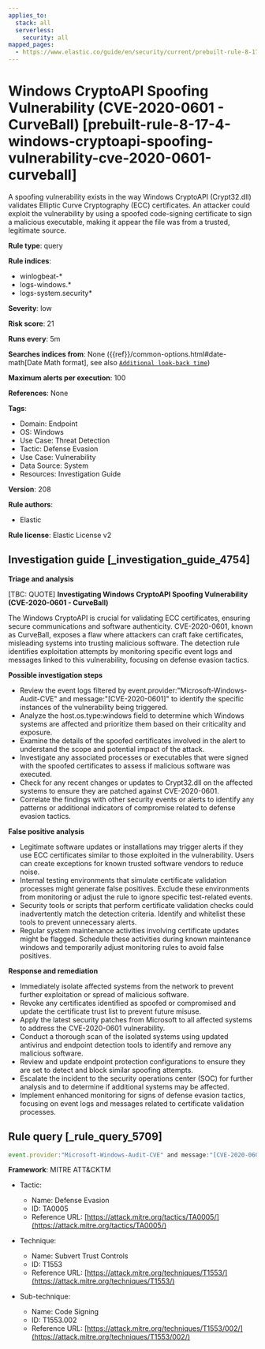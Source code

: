 ```yaml
---
applies_to:
  stack: all
  serverless:
    security: all
mapped_pages:
  - https://www.elastic.co/guide/en/security/current/prebuilt-rule-8-17-4-windows-cryptoapi-spoofing-vulnerability-cve-2020-0601-curveball.html
---
```


# Windows CryptoAPI Spoofing Vulnerability (CVE-2020-0601 - CurveBall) [prebuilt-rule-8-17-4-windows-cryptoapi-spoofing-vulnerability-cve-2020-0601-curveball]

A spoofing vulnerability exists in the way Windows CryptoAPI (Crypt32.dll) validates Elliptic Curve Cryptography (ECC) certificates. An attacker could exploit the vulnerability by using a spoofed code-signing certificate to sign a malicious executable, making it appear the file was from a trusted, legitimate source.

**Rule type**: query

**Rule indices**:

* winlogbeat-*
* logs-windows.*
* logs-system.security*

**Severity**: low

**Risk score**: 21

**Runs every**: 5m

**Searches indices from**: None ({{ref}}/common-options.html#date-math[Date Math format], see also [`Additional look-back time`](docs-content://solutions/security/detect-and-alert/create-detection-rule.md#rule-schedule))

**Maximum alerts per execution**: 100

**References**: None

**Tags**:

* Domain: Endpoint
* OS: Windows
* Use Case: Threat Detection
* Tactic: Defense Evasion
* Use Case: Vulnerability
* Data Source: System
* Resources: Investigation Guide

**Version**: 208

**Rule authors**:

* Elastic

**Rule license**: Elastic License v2

## Investigation guide [_investigation_guide_4754]

**Triage and analysis**

[TBC: QUOTE]
**Investigating Windows CryptoAPI Spoofing Vulnerability (CVE-2020-0601 - CurveBall)**

The Windows CryptoAPI is crucial for validating ECC certificates, ensuring secure communications and software authenticity. CVE-2020-0601, known as CurveBall, exposes a flaw where attackers can craft fake certificates, misleading systems into trusting malicious software. The detection rule identifies exploitation attempts by monitoring specific event logs and messages linked to this vulnerability, focusing on defense evasion tactics.

**Possible investigation steps**

* Review the event logs filtered by event.provider:"Microsoft-Windows-Audit-CVE" and message:"[CVE-2020-0601]" to identify the specific instances of the vulnerability being triggered.
* Analyze the host.os.type:windows field to determine which Windows systems are affected and prioritize them based on their criticality and exposure.
* Examine the details of the spoofed certificates involved in the alert to understand the scope and potential impact of the attack.
* Investigate any associated processes or executables that were signed with the spoofed certificates to assess if malicious software was executed.
* Check for any recent changes or updates to Crypt32.dll on the affected systems to ensure they are patched against CVE-2020-0601.
* Correlate the findings with other security events or alerts to identify any patterns or additional indicators of compromise related to defense evasion tactics.

**False positive analysis**

* Legitimate software updates or installations may trigger alerts if they use ECC certificates similar to those exploited in the vulnerability. Users can create exceptions for known trusted software vendors to reduce noise.
* Internal testing environments that simulate certificate validation processes might generate false positives. Exclude these environments from monitoring or adjust the rule to ignore specific test-related events.
* Security tools or scripts that perform certificate validation checks could inadvertently match the detection criteria. Identify and whitelist these tools to prevent unnecessary alerts.
* Regular system maintenance activities involving certificate updates might be flagged. Schedule these activities during known maintenance windows and temporarily adjust monitoring rules to avoid false positives.

**Response and remediation**

* Immediately isolate affected systems from the network to prevent further exploitation or spread of malicious software.
* Revoke any certificates identified as spoofed or compromised and update the certificate trust list to prevent future misuse.
* Apply the latest security patches from Microsoft to all affected systems to address the CVE-2020-0601 vulnerability.
* Conduct a thorough scan of the isolated systems using updated antivirus and endpoint detection tools to identify and remove any malicious software.
* Review and update endpoint protection configurations to ensure they are set to detect and block similar spoofing attempts.
* Escalate the incident to the security operations center (SOC) for further analysis and to determine if additional systems may be affected.
* Implement enhanced monitoring for signs of defense evasion tactics, focusing on event logs and messages related to certificate validation processes.


## Rule query [_rule_query_5709]

```js
event.provider:"Microsoft-Windows-Audit-CVE" and message:"[CVE-2020-0601]" and host.os.type:windows
```

**Framework**: MITRE ATT&CKTM

* Tactic:

    * Name: Defense Evasion
    * ID: TA0005
    * Reference URL: [https://attack.mitre.org/tactics/TA0005/](https://attack.mitre.org/tactics/TA0005/)

* Technique:

    * Name: Subvert Trust Controls
    * ID: T1553
    * Reference URL: [https://attack.mitre.org/techniques/T1553/](https://attack.mitre.org/techniques/T1553/)

* Sub-technique:

    * Name: Code Signing
    * ID: T1553.002
    * Reference URL: [https://attack.mitre.org/techniques/T1553/002/](https://attack.mitre.org/techniques/T1553/002/)



